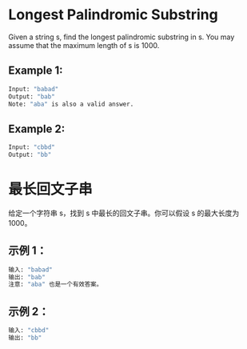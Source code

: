 #  Longest Palindromic Substring

Given a string s, find the longest palindromic substring in s. You may assume that the maximum length of s is 1000.


## Example 1:

```bash
Input: "babad"
Output: "bab"
Note: "aba" is also a valid answer.
```
## Example 2:

```bash
Input: "cbbd"
Output: "bb"
```



# 最长回文子串

给定一个字符串 s，找到 s 中最长的回文子串。你可以假设 s 的最大长度为 1000。

## 示例 1：

```bash
输入: "babad"
输出: "bab"
注意: "aba" 也是一个有效答案。
```

## 示例 2：

```bash
输入: "cbbd"
输出: "bb"
```